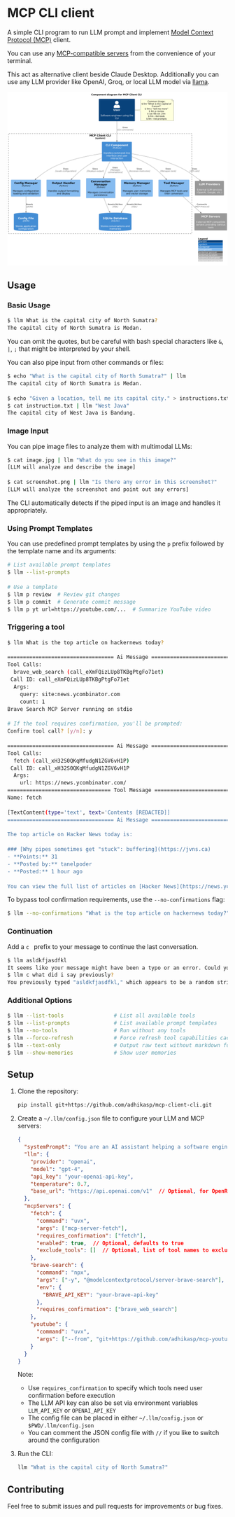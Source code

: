 # MCP CLI client

A simple CLI program to run LLM prompt and implement [Model Context Protocol (MCP)](https://modelcontextprotocol.io/) client.

You can use any [MCP-compatible servers](https://github.com/punkpeye/awesome-mcp-servers) from the convenience of your terminal.

This act as alternative client beside Claude Desktop. Additionally you can use any LLM provider like OpenAI, Groq, or local LLM model via [llama](https://github.com/ggerganov/llama.cpp).

![C4 Diagram](c4_diagram.png)

## Usage

### Basic Usage

```bash
$ llm What is the capital city of North Sumatra?
The capital city of North Sumatra is Medan.
```

You can omit the quotes, but be careful with bash special characters like `&`, `|`, `;` that might be interpreted by your shell.

You can also pipe input from other commands or files:

```bash
$ echo "What is the capital city of North Sumatra?" | llm
The capital city of North Sumatra is Medan.

$ echo "Given a location, tell me its capital city." > instructions.txt
$ cat instruction.txt | llm "West Java"
The capital city of West Java is Bandung.
```

### Image Input

You can pipe image files to analyze them with multimodal LLMs:

```bash
$ cat image.jpg | llm "What do you see in this image?"
[LLM will analyze and describe the image]

$ cat screenshot.png | llm "Is there any error in this screenshot?"
[LLM will analyze the screenshot and point out any errors]
```

The CLI automatically detects if the piped input is an image and handles it appropriately.

### Using Prompt Templates

You can use predefined prompt templates by using the `p` prefix followed by the template name and its arguments:

```bash
# List available prompt templates
$ llm --list-prompts

# Use a template
$ llm p review  # Review git changes
$ llm p commit  # Generate commit message
$ llm p yt url=https://youtube.com/...  # Summarize YouTube video
```

### Triggering a tool

```bash
$ llm What is the top article on hackernews today?

================================== Ai Message ==================================
Tool Calls:
  brave_web_search (call_eXmFQizLUp8TKBgPtgFo71et)
 Call ID: call_eXmFQizLUp8TKBgPtgFo71et
  Args:
    query: site:news.ycombinator.com
    count: 1
Brave Search MCP Server running on stdio

# If the tool requires confirmation, you'll be prompted:
Confirm tool call? [y/n]: y

================================== Ai Message ==================================
Tool Calls:
  fetch (call_xH32S0QKqMfudgN1ZGV6vH1P)
 Call ID: call_xH32S0QKqMfudgN1ZGV6vH1P
  Args:
    url: https://news.ycombinator.com/
================================= Tool Message =================================
Name: fetch

[TextContent(type='text', text='Contents [REDACTED]]
================================== Ai Message ==================================

The top article on Hacker News today is:

### [Why pipes sometimes get "stuck": buffering](https://jvns.ca)
- **Points:** 31
- **Posted by:** tanelpoder
- **Posted:** 1 hour ago

You can view the full list of articles on [Hacker News](https://news.ycombinator.com/)
```

To bypass tool confirmation requirements, use the `--no-confirmations` flag:

```bash
$ llm --no-confirmations "What is the top article on hackernews today?"
```

### Continuation

Add a `c ` prefix to your message to continue the last conversation.

```bash
$ llm asldkfjasdfkl
It seems like your message might have been a typo or an error. Could you please clarify or provide more details about what you need help with?
$ llm c what did i say previously?
You previously typed "asldkfjasdfkl," which appears to be a random string of characters. If you meant to ask something specific or if you have a question, please let me know!
```

### Additional Options

```bash
$ llm --list-tools                # List all available tools
$ llm --list-prompts              # List available prompt templates
$ llm --no-tools                  # Run without any tools
$ llm --force-refresh             # Force refresh tool capabilities cache
$ llm --text-only                 # Output raw text without markdown formatting
$ llm --show-memories             # Show user memories
```

## Setup

1. Clone the repository:
   ```bash
   pip install git+https://github.com/adhikasp/mcp-client-cli.git
   ```

2. Create a `~/.llm/config.json` file to configure your LLM and MCP servers:
   ```json
   {
     "systemPrompt": "You are an AI assistant helping a software engineer...",
     "llm": {
       "provider": "openai",
       "model": "gpt-4",
       "api_key": "your-openai-api-key",
       "temperature": 0.7,
       "base_url": "https://api.openai.com/v1"  // Optional, for OpenRouter or other providers
     },
     "mcpServers": {
       "fetch": {
         "command": "uvx",
         "args": ["mcp-server-fetch"],
         "requires_confirmation": ["fetch"],
         "enabled": true,  // Optional, defaults to true
         "exclude_tools": []  // Optional, list of tool names to exclude
       },
       "brave-search": {
         "command": "npx",
         "args": ["-y", "@modelcontextprotocol/server-brave-search"],
         "env": {
           "BRAVE_API_KEY": "your-brave-api-key"
         },
         "requires_confirmation": ["brave_web_search"]
       },
       "youtube": {
         "command": "uvx",
         "args": ["--from", "git+https://github.com/adhikasp/mcp-youtube", "mcp-youtube"]
       }
     }
   }
   ```

   Note: 
   - Use `requires_confirmation` to specify which tools need user confirmation before execution
   - The LLM API key can also be set via environment variables `LLM_API_KEY` or `OPENAI_API_KEY`
   - The config file can be placed in either `~/.llm/config.json` or `$PWD/.llm/config.json`
   - You can comment the JSON config file with `//` if you like to switch around the configuration

3. Run the CLI:
   ```bash
   llm "What is the capital city of North Sumatra?"
   ```

## Contributing

Feel free to submit issues and pull requests for improvements or bug fixes.
